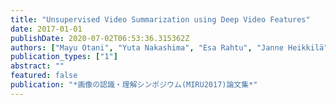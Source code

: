 ```yaml
---
title: "Unsupervised Video Summarization using Deep Video Features"
date: 2017-01-01
publishDate: 2020-07-02T06:53:36.315362Z
authors: ["Mayu Otani", "Yuta Nakashima", "Esa Rahtu", "Janne Heikkilä", "Naokazu Yokoya"]
publication_types: ["1"]
abstract: ""
featured: false
publication: "*画像の認識・理解シンポジウム(MIRU2017)論文集*"
---
```


